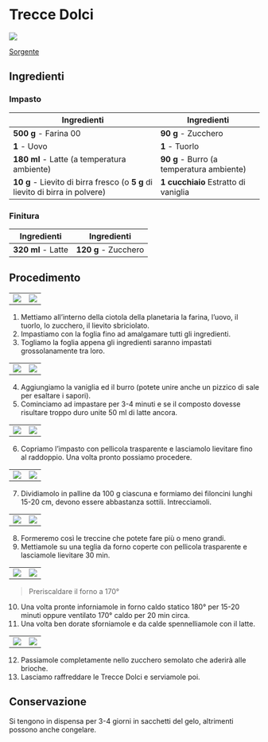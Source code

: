 # Trecce Dolci

![](../../../img/Trecce-dolci.webp)

[Sorgente](https://blog.giallozafferano.it/ricettepanedolci/ricetta-trecce-dolci/)

## Ingredienti

### Impasto

| Ingredienti                  | Ingredienti             |
| ---------------------------- | ----------------------- |
| **500 g** - Farina 00 | **90 g** - Zucchero |
| **1** - Uovo | **1** - Tuorlo |
| **180 ml** - Latte (a temperatura ambiente) | **90 g** - Burro (a temperatura ambiente) |
| **10 g** - Lievito di birra fresco (o **5 g** di lievito di birra in polvere) | **1 cucchiaio** Estratto di vaniglia |

### Finitura

| Ingredienti                  | Ingredienti             |
| ---------------------------- | ----------------------- |
| **320 ml** - Latte | **120 g** - Zucchero |

## Procedimento

<table class="tg"><tbody>
  <tr>
    <td class="tg-0lax"><img src="../../../img/Trecce-dolci-01.webp"/></td>
    <td class="tg-0lax"><img src="../../../img/Trecce-dolci-02.webp"/></td>
  </tr></tbody>
</table>

1. Mettiamo all’interno della ciotola della planetaria la farina, l’uovo, il tuorlo, lo zucchero, il lievito sbriciolato.
2. Impastiamo con la foglia fino ad amalgamare tutti gli ingredienti.
3. Togliamo la foglia appena gli ingredienti saranno impastati grossolanamente tra loro.

<table class="tg"><tbody>
  <tr>
    <td class="tg-0lax"><img src="../../../img/Trecce-dolci-03.webp"/></td>
    <td class="tg-0lax"><img src="../../../img/Trecce-dolci-04.webp"/></td>
  </tr></tbody>
</table>

4. Aggiungiamo la vaniglia ed il burro (potete unire anche un pizzico di sale per esaltare i sapori).
5. Cominciamo ad impastare per 3-4 minuti e se il composto dovesse risultare troppo duro unite 50 ml di latte ancora.

<table class="tg"><tbody>
  <tr>
    <td class="tg-0lax"><img src="../../../img/Trecce-dolci-05.webp"/></td>
    <td class="tg-0lax"><img src="../../../img/Trecce-dolci-06.webp"/></td>
  </tr></tbody>
</table>

6. Copriamo l’impasto con pellicola trasparente e lasciamolo lievitare fino al raddoppio. Una volta pronto possiamo procedere.

<table class="tg"><tbody>
  <tr>
    <td class="tg-0lax"><img src="../../../img/Trecce-dolci-07.webp"/></td>
    <td class="tg-0lax"><img src="../../../img/Trecce-dolci-08.webp"/></td>
  </tr></tbody>
</table>

7. Dividiamolo in palline da 100 g ciascuna e formiamo dei filoncini lunghi 15-20 cm, devono essere abbastanza sottili. Intrecciamoli.

<table class="tg"><tbody>
  <tr>
    <td class="tg-0lax"><img src="../../../img/Trecce-dolci-09.webp"/></td>
    <td class="tg-0lax"><img src="../../../img/Trecce-dolci-10.webp"/></td>
  </tr></tbody>
</table>

8. Formeremo così le treccine che potete fare più o meno grandi.
9. Mettiamole su una teglia da forno coperte con pellicola trasparente e lasciamole lievitare 30 min.

<table class="tg"><tbody>
  <tr>
    <td class="tg-0lax"><img src="../../../img/Trecce-dolci-11.webp"/></td>
    <td class="tg-0lax"><img src="../../../img/Trecce-dolci-12.webp"/></td>
  </tr></tbody>
</table>

> Preriscaldare il forno a 170°

10. Una volta pronte inforniamole in forno caldo statico 180° per 15-20 minuti oppure ventilato 170° caldo per 20 min circa.
11. Una volta ben dorate sforniamole e da calde spennelliamole con il latte.

<table class="tg"><tbody>
  <tr>
    <td class="tg-0lax"><img src="../../../img/Trecce-dolci-13.webp"/></td>
    <td class="tg-0lax"><img src="../../../img/Trecce-dolci-14.webp"/></td>
  </tr></tbody>
</table>

12. Passiamole completamente nello zucchero semolato che aderirà alle brioche.
13. Lasciamo raffreddare le Trecce Dolci e serviamole poi.

## Conservazione

Si tengono in dispensa per 3-4 giorni in sacchetti del gelo, altrimenti possono anche congelare.
